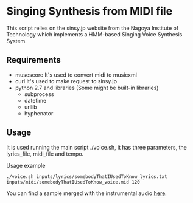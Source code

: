 # Singing Synthesis from MIDI file

This script relies on the sinsy.jp website from the Nagoya Institute of Technology which implements a HMM-based Singing Voice Synthesis System.

## Requirements
- musescore
    It's used to convert midi to musicxml
- curl
    It's used to make request to sinsy.jp
- python 2.7 and libraries (Some might be built-in libraries)
	- subprocess
	- datetime
	- urllib
	- hyphenator

## Usage
It is used running the main script ./voice.sh, it has three parameters, the lyrics_file, midi_file and tempo.

Usage example

```./voice.sh inputs/lyrics/somebodyThatIUsedToKnow_lyrics.txt inputs/midi/somebodyThatIUsedToKnow_voice.mid 120```

You can find a sample merged with the instrumental audio [here](https://soundcloud.com/mathias-gatti/somebody-that-i-used-to-know-sinsy-synthetic-voice).
